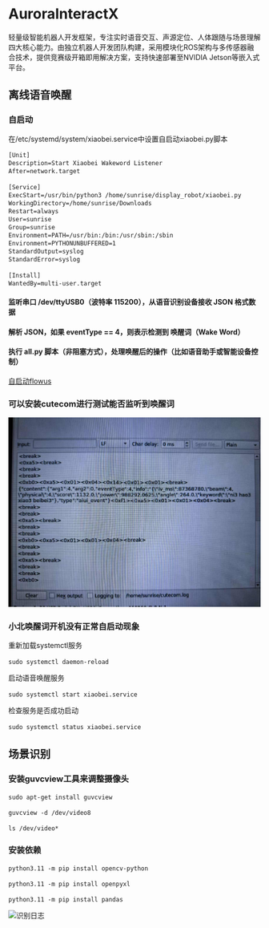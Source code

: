 # AuroraInteractX
轻量级智能机器人开发框架，专注实时语音交互、声源定位、人体跟随与场景理解四大核心能力。由独立机器人开发团队构建，采用模块化ROS架构与多传感器融合技术，提供竞赛级开箱即用解决方案，支持快速部署至NVIDIA Jetson等嵌入式平台。

## 离线语音唤醒
### 自启动
在/etc/systemd/system/xiaobei.service中设置自启动xiaobei.py脚本

```
[Unit]
Description=Start Xiaobei Wakeword Listener
After=network.target

[Service]
ExecStart=/usr/bin/python3 /home/sunrise/display_robot/xiaobei.py
WorkingDirectory=/home/sunrise/Downloads
Restart=always
User=sunrise
Group=sunrise
Environment=PATH=/usr/bin:/bin:/usr/sbin:/sbin
Environment=PYTHONUNBUFFERED=1
StandardOutput=syslog
StandardError=syslog

[Install]
WantedBy=multi-user.target
```
 #### 监听串口 /dev/ttyUSB0（波特率 115200），从语音识别设备接收 JSON 格式数据
 #### 解析 JSON，如果 eventType == 4，则表示检测到 唤醒词（Wake Word）
 #### 执行 all.py 脚本（非阻塞方式），处理唤醒后的操作（比如语音助手或智能设备控制）

 [自启动flowus](https://flowus.cn/maiqi/b309ab82-f98d-4168-8231-f8f6185ff100)

 ### 可以安装cutecom进行测试能否监听到唤醒词
 ![cutecom](cutecom日志.jpg)

 ### 小北唤醒词开机没有正常自启动现象
 重新加载systemctl服务

 ```sudo systemctl daemon-reload```

 启动语音唤醒服务

 ```sudo systemctl start xiaobei.service```

 检查服务是否成功启动

 ```sudo systemctl status xiaobei.service```


## 场景识别

### 安装guvcview工具来调整摄像头
```sudo apt-get install guvcview```

```guvcview -d /dev/video8```

```ls /dev/video*```

### 安装依赖
```python3.11 -m pip install opencv-python```

```python3.11 -m pip install openpyxl```

```python3.11 -m pip install pandas```

![识别日志](场景识别展示.jpg) 
